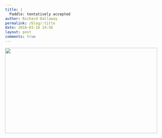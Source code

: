 ```yaml
---
title: |
  Paddle: tentatively accepted
author: Richard Dallaway
permalink: /blog/:title
date: 2016-03-16 14:56
layout: post
comments: true
---
```


<div><a href="http://static.skitters.dallaway.com/tp_DSC_0730.JPG"><img src="http://static.skitters.dallaway.com/tp_thumb_DSC_0730.JPG" width="500" height="281"/></a></div>


  
      
